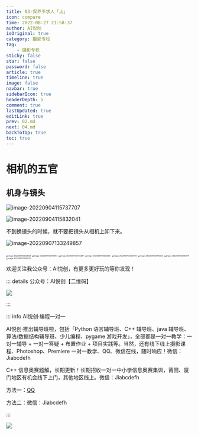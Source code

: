 ```yaml
---
title: 03-保养不求人「上」
icon: compare
time: 2022-08-27 21:58:37
author: AI悦创
isOriginal: true
category: 摄影专栏
tag:
    - 摄影专栏
sticky: false
star: false
password: false
article: true
timeline: true
image: false
navbar: true
sidebarIcon: true
headerDepth: 5
comment: true
lastUpdated: true
editLink: true
prev: 02.md
next: 04.md
backToTop: true
toc: true
---
```


# 相机的五官

## 机身与镜头

![image-20220904115737707](./03.assets/image-20220904115737707.png)

![image-20220904115832041](./03.assets/image-20220904115832041.png)

不到换镜头的时候，就不要把镜头从相机上卸下来。

![image-20220907133249857](./03.assets/image-20220907133249857.png)

<img src="./03.assets/image-20220907133321558.png" alt="image-20220907133321558" style="zoom:33%;" />

<img src="./03.assets/image-20220907133340093.png" alt="image-20220907133340093" style="zoom:33%;" />

<img src="./03.assets/image-20220907133403287.png" alt="image-20220907133403287" style="zoom:33%;" />

<img src="./03.assets/image-20220907133620360.png" alt="image-20220907133620360" style="zoom:33%;" />

<img src="./03.assets/image-20220907133728449.png" alt="image-20220907133728449" style="zoom:33%;" />

<img src="./03.assets/image-20220907133750953.png" alt="image-20220907133750953" style="zoom:33%;" />

<img src="./03.assets/image-20220907133809774.png" alt="image-20220907133809774" style="zoom:33%;" />

<img src="./03.assets/image-20220907133850210.png" alt="image-20220907133850210" style="zoom:33%;" />





























































欢迎关注我公众号：AI悦创，有更多更好玩的等你发现！

::: details 公众号：AI悦创【二维码】

![](/gzh.jpg)

:::

::: info AI悦创·编程一对一

AI悦创·推出辅导班啦，包括「Python 语言辅导班、C++ 辅导班、java 辅导班、算法/数据结构辅导班、少儿编程、pygame 游戏开发」，全部都是一对一教学：一对一辅导 + 一对一答疑 + 布置作业 + 项目实践等。当然，还有线下线上摄影课程、Photoshop、Premiere 一对一教学、QQ、微信在线，随时响应！微信：Jiabcdefh

C++ 信息奥赛题解，长期更新！长期招收一对一中小学信息奥赛集训，莆田、厦门地区有机会线下上门，其他地区线上。微信：Jiabcdefh

方法一：[QQ](http://wpa.qq.com/msgrd?v=3&uin=1432803776&site=qq&menu=yes)

方法二：微信：Jiabcdefh

:::

![](/zsxq.jpg)























